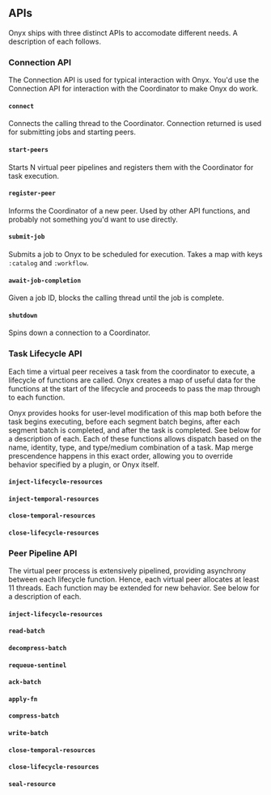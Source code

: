 ## APIs

Onyx ships with three distinct APIs to accomodate different needs. A description of each follows.

### Connection API

The Connection API is used for typical interaction with Onyx. You'd use the Connection API for interaction with the Coordinator to make Onyx do work.

#### `connect`

Connects the calling thread to the Coordinator. Connection returned is used for submitting jobs and starting peers.

#### `start-peers`

Starts N virtual peer pipelines and registers them with the Coordinator for task execution.

#### `register-peer`

Informs the Coordinator of a new peer. Used by other API functions, and probably not something you'd want to use directly.

#### `submit-job`

Submits a job to Onyx to be scheduled for execution. Takes a map with keys `:catalog` and `:workflow`.

#### `await-job-completion`

Given a job ID, blocks the calling thread until the job is complete.

#### `shutdown`

Spins down a connection to a Coordinator.

### Task Lifecycle API

Each time a virtual peer receives a task from the coordinator to execute, a lifecycle of functions are called. Onyx creates a map of useful data for the functions at the start of the lifecycle and proceeds to pass the map through to each function. 

Onyx provides hooks for user-level modification of this map both before the task begins executing, before each segment batch begins, after each segment batch is completed, and after the task is completed. See below for a description of each. Each of these functions allows dispatch based on the name, identity, type, and type/medium combination of a task. Map merge prescendence happens in this exact order, allowing you to override behavior specified by a plugin, or Onyx itself.

#### `inject-lifecycle-resources`

#### `inject-temporal-resources`

#### `close-temporal-resources`

#### `close-lifecycle-resources`

### Peer Pipeline API

The virtual peer process is extensively pipelined, providing asynchrony between each lifecycle function. Hence, each virtual peer allocates at least 11 threads. Each function may be extended for new behavior. See below for a description of each.

#### `inject-lifecycle-resources`

#### `read-batch`

#### `decompress-batch`

#### `requeue-sentinel`

#### `ack-batch`

#### `apply-fn`

#### `compress-batch`

#### `write-batch`

#### `close-temporal-resources`

#### `close-lifecycle-resources`

#### `seal-resource`
